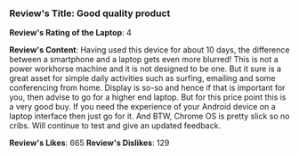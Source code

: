 ### Review's Title: Good quality product

**Review's Rating of the Laptop**: 4

**Review's Content**:
Having used this device for about 10 days, the difference between a smartphone and a laptop gets even more blurred! This is not a power workhorse machine and it is not designed to be one. But it sure is a great asset for simple daily activities such as surfing, emailing and some conferencing from home. Display is so-so and hence if that is important for you, then advise to go for a higher end laptop. But for this price point this is a very good buy. If you need the experience of your Android device on a laptop interface then just go for it. And BTW, Chrome OS is pretty slick so no cribs. Will continue to test and give an updated feedback.

**Review's Likes**: 665
**Review's Dislikes**: 129
